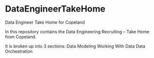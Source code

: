 # DataEngineerTakeHome
Data Engineer Take Home for Copeland

In this repository contains the Data Engineering Recruiting – Take Home from Copeland.

It is broken up into 3 sections:
  Data Modeling
  Working With Data
  Data Orchestration

